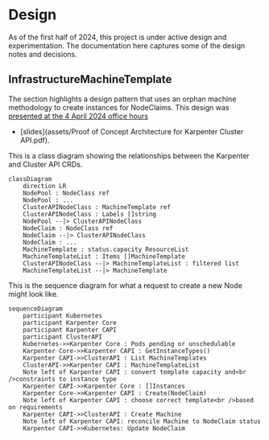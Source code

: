 # Design

As of the first half of 2024, this project is under active design and experimentation.
The documentation here captures some of the design notes and decisions.

## InfrastructureMachineTemplate

The section highlights a design pattern that uses an orphan machine methodology to create instances for NodeClaims.
This design was [presented at the 4 April 2024 office hours](https://youtu.be/xINYfl5j8WI?si=PiWu7MeaXy3SWGKX&t=1281)
- [slides](assets/Proof of Concept Architecture for Karpenter Cluster API.pdf).

This is a class diagram showing the relationships between the Karpenter
and Cluster API CRDs.

```mermaid
classDiagram
    direction LR
    NodePool : NodeClass ref
    NodePool : ...
    ClusterAPINodeClass : MachineTemplate ref
    ClusterAPINodeClass : Labels []string
    NodePool --|> ClusterAPINodeClass
    NodeClaim : NodeClass ref
    NodeClaim --|> ClusterAPINodeClass
    NodeClaim : ...
    MachineTemplate : status.capacity ResourceList
    MachineTemplateList : Items []MachineTemplate
    ClusterAPINodeClass --|> MachineTemplateList : filtered list
    MachineTemplateList --|> MachineTemplate
```

This is the sequence diagram for what a request to create a new Node might
look like.

```mermaid
sequenceDiagram
    participant Kubernetes
    participant Karpenter Core
    participant Karpenter CAPI
    participant ClusterAPI
    Kubernetes->>Karpenter Core : Pods pending or unschedulable
    Karpenter Core->>Karpenter CAPI : GetInstanceTypes()
    Karpenter CAPI->>ClusterAPI : List MachineTemplates
    ClusterAPI->>Karpenter CAPI : MachineTemplateList
    Note left of Karpenter CAPI : convert template capacity and<br />constraints to instance type
    Karpenter CAPI->>Karpenter Core : []Instances
    Karpenter Core->>Karpenter CAPI : Create(NodeClaim)
    Note left of Karpenter CAPI : choose correct template<br />based on requirements
    Karpenter CAPI->>ClusterAPI : Create Machine
    Note left of Karpenter CAPI: reconcile Machine to NodeClaim status
    Karpenter CAPI->>Kubernetes: Update NodeClaim
```
